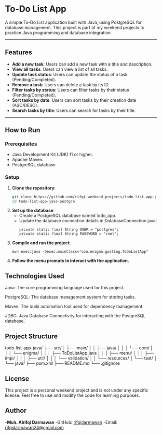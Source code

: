 # To-Do List App

A simple To-Do List application built with Java, using PostgreSQL for database management. This project is part of my weekend projects to practice Java programming and database integration.

---

## Features

- **Add a new task**: Users can add a new task with a title and description.
- **View all tasks**: Users can view a list of all tasks.
- **Update task status**: Users can update the status of a task (Pending/Completed).
- **Remove a task**: Users can delete a task by its ID.
- **Filter tasks by status**: Users can filter tasks by their status (Pending/Completed).
- **Sort tasks by date**: Users can sort tasks by their creation date (ASC/DESC).
- **Search tasks by title**: Users can search for tasks by their title.

---

## How to Run

### Prerequisites

- Java Development Kit (JDK) 11 or higher.
- Apache Maven.
- PostgreSQL database.

### Setup

1. **Clone the repository**:
   ```bash
   git clone https://github.com/rifqi-weekend-projects/todo-list-app-java-postgre
   cd todo-list-app-java-postgre
   ```
2. **Set up the database**:
   - Create a PostgreSQL database named todo_app.
   - Update the database connection details in DatabaseConnection.java:
     ```private static final String URL = "jdbc:postgresql://localhost:5432/todo_app";
     private static final String USER = "postgres";
     private static final String PASSWORD = "root";
     ```
3. **Compile and run the project**:
     ```mvn clean install
     mvn exec:java -Dexec.mainClass="com.enigma.gosling.ToDoListApp"
     ```
4. **Follow the menu prompts to interact with the application.**

## Technologies Used
Java: The core programming language used for this project.

PostgreSQL: The database management system for storing tasks.

Maven: The build automation tool used for dependency management.

JDBC: Java Database Connectivity for interacting with the PostgreSQL database.

## Project Structure
todo-list-app-java/
├── src/
│   ├── main/
│   │   ├── java/
│   │   │   └── com/
│   │   │       └── enigma/
│   │   │           ├── ToDoListApp.java
│   │   │           ├── menu/
│   │   │           ├── impl/
│   │   │           ├── util/
│   │   │           └── validation/
│   │   └── resources/
│   └── test/
│       └── java/
├── pom.xml
├── README.md
└── .gitignore

## License
This project is a personal weekend project and is not under any specific license. Feel free to use and modify the code for learning purposes.

## Author
-**Muh. Alrifqi Darmawan**
-GitHub: [rifqidarmawan](https://github.com/rifqidarmawan)
-Email: [rifqidarmawan24@gmail.com](mailto:rifqidarmawan24@gmail.com)

